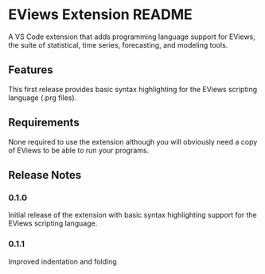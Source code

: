 # EViews Extension README

A VS Code extension that adds programming language support for EViews, the suite of statistical, time series, forecasting, and modeling tools.

## Features

This first release provides basic syntax highlighting for the EViews scripting language (.prg files).

## Requirements

None required to use the extension although you will obviously need a copy of EViews to be able to run your programs.

## Release Notes

### 0.1.0

Initial release of the extension with basic syntax highlighting support for the EViews scripting language.

### 0.1.1

Improved indentation and folding
